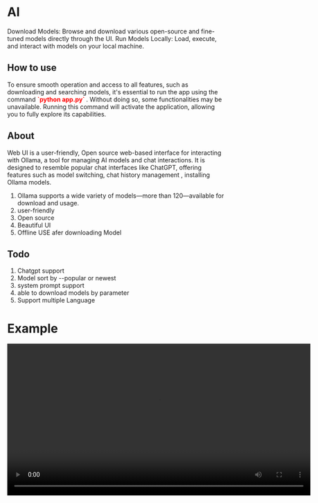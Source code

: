 # AI

Download Models: Browse and download various open-source and fine-tuned models directly through the UI.
Run Models Locally: Load, execute, and interact with models on your local machine.

 <h2>How to use</h2>
                <p>To ensure smooth operation and access to all features,
                    such as downloading and searching models,
                    it's essential to run the app using the command 
                   <strong style="color: red;">`python app.py` </strong>  .
                    Without doing so, some functionalities may be unavailable.
                    Running this command will activate the application,
                    allowing you to fully explore its capabilities.</p>

<h2>About</h2>
                <p>Web UI is a user-friendly, Open source
                    web-based interface for interacting with Ollama,
                    a tool for managing AI models and chat interactions.
                    It is designed to resemble popular chat interfaces like ChatGPT,
                    offering features such as model switching, chat history management , installing Ollama models.
                <ol style="text-align: left;">
                    <li>Ollama supports a wide variety of models—more than 120—available for download and usage.</li>
                    <li>user-friendly</li>
                    <li>Open source </li>
                    <li>Beautiful UI</li>
                    <li>Offline USE afer downloading Model</li>
                </ol>

<h2>Todo</h2>
                <ol style="text-align: left;">
                    <li>Chatgpt support</li>
                    <li>Model sort by --popular or newest  </li>
                    <li>system prompt support</li>
                    <li>able to download models by parameter </li>
                    <li>Support multiple Language </li>
                </ol>
                </p>

<h1>Example</h1>
            <video controls width="700">
                <source src="AI.mp4" type="video/mp4">
                Your browser does not support the video tag.
            </video>
